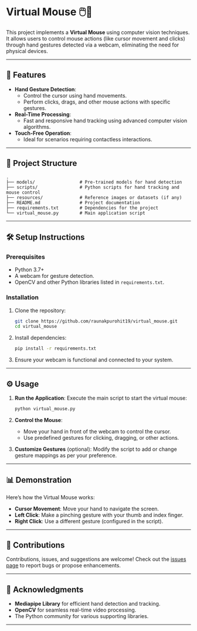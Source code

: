 
# Virtual Mouse 🖱️🤖

This project implements a **Virtual Mouse** using computer vision techniques. It allows users to control mouse actions (like cursor movement and clicks) through hand gestures detected via a webcam, eliminating the need for physical devices.

---

## 🚀 Features
- **Hand Gesture Detection**:
  - Control the cursor using hand movements.
  - Perform clicks, drags, and other mouse actions with specific gestures.
- **Real-Time Processing**:
  - Fast and responsive hand tracking using advanced computer vision algorithms.
- **Touch-Free Operation**:
  - Ideal for scenarios requiring contactless interactions.

---

## 📂 Project Structure
```
.
├── models/                 # Pre-trained models for hand detection
├── scripts/                # Python scripts for hand tracking and mouse control
├── resources/              # Reference images or datasets (if any)
├── README.md               # Project documentation
├── requirements.txt        # Dependencies for the project
└── virtual_mouse.py        # Main application script
```

---

## 🛠️ Setup Instructions

### Prerequisites
- Python 3.7+
- A webcam for gesture detection.
- OpenCV and other Python libraries listed in `requirements.txt`.

### Installation
1. Clone the repository:
   ```bash
   git clone https://github.com/raunakpurohit19/virtual_mouse.git
   cd virtual_mouse
   ```
2. Install dependencies:
   ```bash
   pip install -r requirements.txt
   ```

3. Ensure your webcam is functional and connected to your system.

---

## ⚙️ Usage
1. **Run the Application**:
   Execute the main script to start the virtual mouse:
   ```bash
   python virtual_mouse.py
   ```

2. **Control the Mouse**:
   - Move your hand in front of the webcam to control the cursor.
   - Use predefined gestures for clicking, dragging, or other actions.

3. **Customize Gestures** (optional):
   Modify the script to add or change gesture mappings as per your preference.

---

## 📊 Demonstration
Here’s how the Virtual Mouse works:
- **Cursor Movement**: Move your hand to navigate the screen.
- **Left Click**: Make a pinching gesture with your thumb and index finger.
- **Right Click**: Use a different gesture (configured in the script).

---

## 🤝 Contributions
Contributions, issues, and suggestions are welcome! Check out the [issues page](https://github.com/raunakpurohit19/virtual_mouse/issues) to report bugs or propose enhancements.

---


## 🌟 Acknowledgments
- **Mediapipe Library** for efficient hand detection and tracking.
- **OpenCV** for seamless real-time video processing.
- The Python community for various supporting libraries.

---

